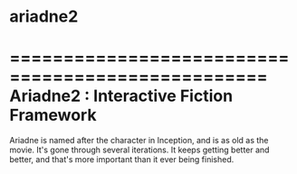 # ariadne2

==================================================
Ariadne2 : Interactive Fiction Framework
==================================================

Ariadne is named after the character in Inception, and is as old as the movie.
It's gone through several iterations. It keeps getting better and better, and
that's more important than it ever being finished.


